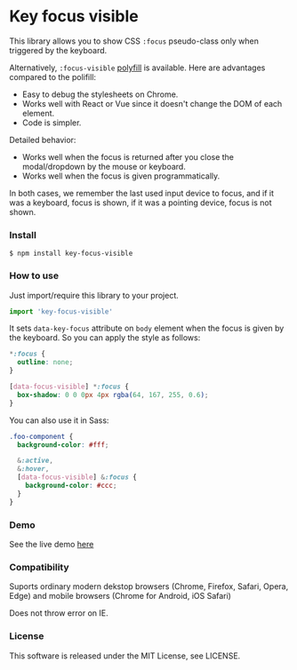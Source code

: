 # Key focus visible

This library allows you to show CSS `:focus` pseudo-class only when triggered by the keyboard.

Alternatively, `:focus-visible` [polyfill](https://www.npmjs.com/package/focus-visible) is available.
Here are advantages compared to the polifill:

- Easy to debug the stylesheets on Chrome.
- Works well with React or Vue since it doesn't change the DOM of each element.
- Code is simpler.

Detailed behavior:

- Works well when the focus is returned after you close the modal/dropdown by the mouse or keyboard.
- Works well when the focus is given programmatically.

In both cases, we remember the last used input device to focus, and if it was a keyboard, focus is shown, if it was a pointing device, focus is not shown.

### Install

`$ npm install key-focus-visible`

### How to use

Just import/require this library to your project.

```js
import 'key-focus-visible'
```

It sets `data-key-focus` attribute on `body` element when the focus is given by the keyboard.
So you can apply the style as follows:

```css
*:focus {
  outline: none;
}

[data-focus-visible] *:focus {
  box-shadow: 0 0 0px 4px rgba(64, 167, 255, 0.6);
}
```

You can also use it in Sass:

```scss
.foo-component {
  background-color: #fff;

  &:active,
  &:hover,
  [data-focus-visible] &:focus {
    background-color: #ccc;
  }
}
```

### Demo

See the live demo [here](https://nota.github.io/key-focus-visible/demo.html)

### Compatibility

Suports ordinary modern dekstop browsers (Chrome, Firefox, Safari, Opera, Edge) and mobile browsers (Chrome for Android, iOS Safari)

Does not throw error on IE.

### License

This software is released under the MIT License, see LICENSE.
